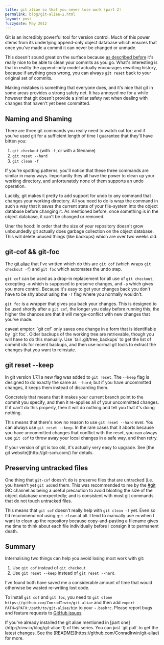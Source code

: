 ```yaml
---
title: git aliae so that you never lose work (part 2)
permalink: blog/git-aliae-2.html
layout: post
fuzzydate: May 2012
---
```


Git is an incredibly powerful tool for version control. Much of this power stems
from its underlying append-only object database which ensures that once
you've made a commit it can never be changed or unmade.

This doesn't sound great on the surface because [as described
before](http://cirw.in/blog/git-aliae-1) it's really nice to be able to clean
your commits as you go. What's interesting is that in reality the append-only
model actually encourages rewriting history, because if anything goes wrong, you
can always `git reset` back to your original set of commits.

Making mistakes is something that everyone does, and it's nice that git in some
areas provides a strong safety net. It has annoyed me for a while however that
git doesn't provide a similar safety net when dealing with changes that haven't
yet been committed.

Naming and Shaming
------------------

There are three git commands you really need to watch out for; and if you've
used git for a sufficient length of time I guarantee that they'll have bitten
you:

1. `git checkout` (with `-f`, or with a filename)
2. `git reset --hard`
3. `git clean -f`

If you're spotting patterns, you'll notice that these three commands are similar
in many ways. Importantly they all have the power to clean up your working
directory, and unfortunately none of them supports an undo operation.

Luckily, git makes it pretty to add support for undo to any command that changes
your working directory. All you need to do is wrap the command in such a way
that it saves the current state of your file-system into the object database
before changing it. As mentioned before, once something is in the object
database, it can't be changed or removed.

<aside>Uner the hood: In order that the size of your repository doesn't grow
unboundedly git actually does garbage collection on the object database. This
will delete unused things (like backups) which are over two weeks old.</aside>

git-cof && git-foc
------------------

The [git aliae](https://github.com/ConradIrwin/git-aliae) that I've written
which do this are `git cof` (which wraps `git checkout -f`) and `git foc` which
automates the undo step.

`git cof` can be used as a drop-in replacement for all use of `git checkout`,
excepting `-m` which is supposed to preserve changes, and `-p` which gives you
more control. Because it's easy to get your changes back you don't have to be
shy about using the `-f` flag where you normally wouldn't.

`git foc` is a wrapper that gives you back your changes. This is designed to be
used shortly after a `git cof`, the longer you delay before running this, the
higher the chances are that it will merge-conflict with new changes that you've
made.

<aside>caveat emptor: `git cof` only saves one change in a form that is
identifiable by `git foc`. Older backups of the working tree are retrievable,
though you will have to do this manually. Use `tail .git/tree_backups` to get
the list of commit ids for recent backups, and then use normal git tools to
extract the changes that you want to reinstate.</aside>

git reset --keep
----------------

In git version 1.7.1 a new flag was added to `git reset`. The `--keep` flag is
designed to do exactly the same as `--hard`; but if you have uncommitted
changes, it keeps them instead of discarding them.

Concretely that means that it makes your current branch point to the commit you
specify, and then it re-applies all of your uncommitted changes. If it can't do
this properly, then it will do nothing and tell you that it's doing nothing.

This means that there's now no reason to use `git reset --hard` ever. You can
always use `git reset --keep`. In the rare cases that it aborts because you have
uncommitted changes that conflict with the reset, you can always use `git cof`
to throw away your local changes in a safe way, and then retry.

<aside>If your version of git is too old, it's actually very easy to upgrade.
See [the git website](http://git-scm.com/) for details.</aside>

Preserving untracked files
--------------------------

One thing that `git-cof` doesn't do is preserve files that are untracked (i.e.
you haven't yet `git add`ed them. This was recommended to me by the
[#git](irc://irc.freenode.net) IRC channel as being a useful precaution to avoid
bloating the size of the object database unexpectedly; and is consistent with
most git commands that do not touch untracked files.

This means that `git cof` doesn't really help with `git clean -f` yet. Even so
I'd recommend not using `git clean` at all. I tend to manually use `rm` when I
want to clean up the repository because copy-and-pasting a filename gives me
time to think about each file individually before I consign it to permanent
death.

Summary
-------

Internalising two things can help you avoid losing most work with git:

1. Use `git cof` instead of `git checkout`
2. Use `git reset --keep` instead of `git reset --hard`.

I've found both have saved me a considerable amount of time that would otherwise
be wasted re-writing lost code.

To install `git cof` and `git foc`, you need to `git clone
https://github.com/ConradIrwin/git-aliae` and then add `export
PATH=$PATH:/path/to/git-aliae/bin` to your `~.bashrc`. Please report bugs and
feature requests to [GitHub issues](https://github.com/ConradIrwin/git-aliae/issues).

<aside>If you've already installed the git aliae mentioned in [part
one](http://cirw.in/blog/git-aliae-1) of this series. You can just `git pull` to get the
latest changes. See the [README](https://github.com/ConradIrwin/git-aliae) for more.</aside>
